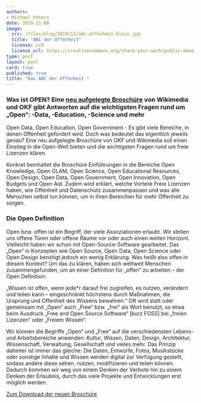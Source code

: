 ```yaml
---
authors:
- Michael Peters
date: 2019-11-08
image:
  src: /files/blog/2019/11/abc-offenheit-klein.jpg
  title: "ABC der Offenheit"
  license: cc0
  license_url: https://creativecommons.org/share-your-work/public-domain/cc0/
type: post
layout: post
card: true
published: true
title: "Das ABC der Offenheit "
---
```

### Was ist OPEN? Eine [neu aufgelegte Broschüre](https://upload.wikimedia.org/wikipedia/commons/a/a9/ABC_der_Offenheit_-_Brosch%C3%BCre_%282019%29.pdf) von Wikimedia und OKF gibt Antworten auf die wichtigsten Fragen rund um „Open“: -Data, -Education, -Science und mehr

Open Data, Open Education, Open Government - Es gibt viele Bereiche, in denen Offenheit gefordert wird. Doch was bedeutet das eigentlich jeweils genau? Eine neu aufgelegte Broschüre von OKF und Wikimedia soll einen Einstieg in die Open-Welt bieten und die wichtigsten Fragen rund um freie Lizenzen klären.

Konkret beinhaltet die Broschüre Einführungen in die Bereiche Open Knowledge, Open GLAM, Open Science, Open Educational Resources, Open Design, Open Data, Open Government, Open Innovation, Open Budgets und Open Aid. Zudem wird erklärt, welche Vorteile Freie Lizenzen haben, wie Offenheit und Datenschutz zusammenpassen und was alle Menschen selbst tun können, um in ihren Bereichen für mehr Offenheit zu sorgen.

### Die Open Definition
Open bzw. offen ist ein Begriff, der viele Assoziationen erlaubt. Wir stellen uns offene Türen oder offene Räume vor oder auch einen weiten Horizont. Vielleicht haben wir schon mit Open-Source-Software gearbeitet. Das „Open“ in Konzepten wie Open Source, Open Data, Open Science oder Open Design benötigt jedoch ein wenig Erklärung. Was heißt also offen in diesem Kontext? Um das zu klären, haben sich weltweit Menschen zusammengefunden, um an einer Definition für „offen“ zu arbeiten – der Open Definition:

„Wissen ist offen, wenn jede*r darauf frei zugreifen, es nutzen, verändern und teilen kann – eingeschränkt höchstens durch Maßnahmen, die Ursprung und Offenheit des Wissens bewahren.“ Oft wird statt oder gemeinsam mit „Open“ auch „Free“ bzw. „frei“ als Wort benutzt, so etwa beim Ausdruck „Free and Open Source Software“ [kurz FOSS] bei „freien Lizenzen“ oder „Freiem Wissen“.

Wir können die Begriffe „Open“ und „Free“ auf die verschiedensten Lebens- und  Arbeitsbereiche anwenden: Kultur, Wissen, Daten, Design, Architektur, Wissenschaft, Verwaltung, Gesellschaft und vieles mehr. Das Prinzip dahinter ist immer das gleiche: Die Daten, Entwürfe, Fotos, Musikstücke oder sonstige Inhalte und Wissen werden digital zur Verfügung gestellt, sodass andere diese sehen, nutzen, modifizieren und teilen können. Dadurch kommen wir weg von einem Denken der Verbote hin zu einem Denken der Erlaubnis, durch das viele Projekte und Entwicklungen erst möglich werden.

[Zum Download der neuen Broschüre](https://commons.wikimedia.org/wiki/File:ABC_der_Offenheit_-_Broschüre_(2019).pdf)
